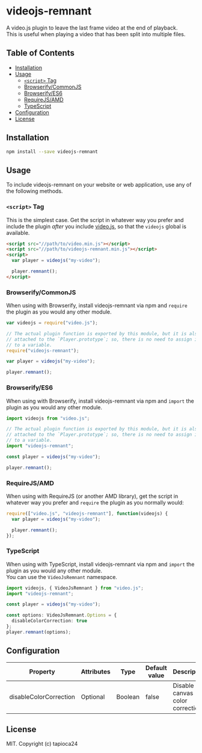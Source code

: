 # videojs-remnant

A video.js plugin to leave the last frame video at the end of playback.  
This is useful when playing a video that has been split into multiple files.

## Table of Contents

<!-- START doctoc generated TOC please keep comment here to allow auto update -->
<!-- DON'T EDIT THIS SECTION, INSTEAD RE-RUN doctoc TO UPDATE -->


- [Installation](#installation)
- [Usage](#usage)
  - [`<script>` Tag](#script-tag)
  - [Browserify/CommonJS](#browserifycommonjs)
  - [Browserify/ES6](#browserifyes6)
  - [RequireJS/AMD](#requirejsamd)
  - [TypeScript](#typescript)
- [Configuration](#configuration)
- [License](#license)

<!-- END doctoc generated TOC please keep comment here to allow auto update -->

## Installation

```sh
npm install --save videojs-remnant
```

## Usage

To include videojs-remnant on your website or web application, use any of the following methods.

### `<script>` Tag

This is the simplest case. Get the script in whatever way you prefer and include the plugin _after_ you include [video.js][videojs], so that the `videojs` global is available.

```html
<script src="//path/to/video.min.js"></script>
<script src="//path/to/videojs-remnant.min.js"></script>
<script>
  var player = videojs("my-video");

  player.remnant();
</script>
```

### Browserify/CommonJS

When using with Browserify, install videojs-remnant via npm and `require` the plugin as you would any other module.

```js
var videojs = require("video.js");

// The actual plugin function is exported by this module, but it is also
// attached to the `Player.prototype`; so, there is no need to assign it
// to a variable.
require("videojs-remnant");

var player = videojs("my-video");

player.remnant();
```

### Browserify/ES6

When using with Browserify, install videojs-remnant via npm and `import` the plugin as you would any other module.

```js
import videojs from "video.js";

// The actual plugin function is exported by this module, but it is also
// attached to the `Player.prototype`; so, there is no need to assign it
// to a variable.
import "videojs-remnant";

const player = videojs("my-video");

player.remnant();
```

### RequireJS/AMD

When using with RequireJS (or another AMD library), get the script in whatever way you prefer and `require` the plugin as you normally would:

```js
require(["video.js", "videojs-remnant"], function(videojs) {
  var player = videojs("my-video");

  player.remnant();
});
```

### TypeScript

When using with TypeScript, install videojs-remnant via npm and `import` the plugin as you would any other module.  
You can use the `VideoJsRemnant` namespace.

```ts
import videojs, { VideoJsRemnant } from "video.js";
import "videojs-remnant";

const player = videojs("my-video");

const options: VideoJsRemnant.Options = {
  disableColorCorrection: true
};
player.remnant(options);
```

## Configuration

| Property               | Attributes | Type    | Default value | Description                      |
| ---------------------- | ---------- | ------- | ------------- | -------------------------------- |
| disableColorCorrection | Optional   | Boolean | false         | Disable canvas color correction. |

## License

MIT. Copyright (c) tapioca24

[videojs]: http://videojs.com/
